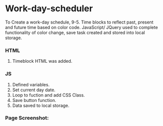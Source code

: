 # Work-day-scheduler
To Create a work-day schedule, 9-5. Time blocks to reflect past, present and future time based on color code. 
JavaScript/ JQuery used to complete functionality of color change, save task created and stored into local storage. 
### HTML
1. Timeblock HTML was added. 

### JS
1. Defined variables. 
2. Set current day date. 
3. Loop to fuction and add CSS Class. 
3. Save button function. 
4. Data saved to local storage. 

### Page Screenshot:
